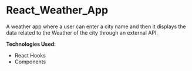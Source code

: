 # React_Weather_App
A weather app where a user can enter a city name and then it displays the data related to the Weather of the city through an external API.

**Technologies Used:**
- React Hooks
- Components
